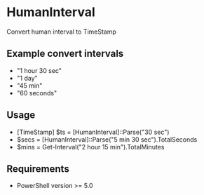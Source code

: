 # HumanInterval
Convert human interval to TimeStamp

## Example convert intervals
* "1 hour 30 sec"
* "1 day"
* "45 min"
* "60 seconds"

## Usage
* [TimeStamp] $ts = [HumanInterval]::Parse("30 sec")
* $secs = [HumanInterval]::Parse("5 min 30 sec").TotalSeconds
* $mins = Get-Interval("2 hour 15 min").TotalMinutes

## Requirements
* PowerShell version >= 5.0